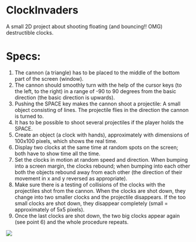 # ClockInvaders
A small 2D project about shooting floating (and bouncing!! OMG) destructible clocks.

# Specs:
1.  The cannon (a triangle) has to be placed to the middle of the bottom part of the screen (window).
2.  The cannon should smoothly turn with the help of the cursor keys (to the left, to the right) in a range of -90 to 90 degrees from the basic direction (the basic direction is upwards).
3.  Pushing the SPACE key makes the cannon shoot a projectile: A small object consisting of lines. The projectile flies in the direction the cannon is turned to.
4.  It has to be possible to shoot several projectiles if the player holds the SPACE.
5.  Create an object (a clock with hands), approximately with dimensions of 100x100 pixels, which shows the real time.
6.  Display two clocks at the same time at random spots on the screen; both have to show time all the time.
7.  Set the clocks in motion at random speed and direction. When bumping into a screen margin, the clocks rebound; when bumping into each other both the objects rebound away from each other (the direction of their movement in x and y reversed as appropriate).
8.  Make sure there is a testing of collisions of the clocks with the projectiles shot from the cannon. When the clocks are shot down, they change into two smaller clocks and the projectile disappears. If the too small clocks are shot down, they disappear completely (small = approximately of 5x5 pixels).
9.  Once the last clocks are shot down, the two big clocks appear again (see point 6) and the whole procedure repeats.

![](https://github.com/ClockInvaders/demo.gif)
